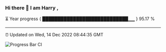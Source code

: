 ### Hi there 👋 I am Harry , 

⏳ Year progress { ████████████████████████████▁▁ } 95.17 %

---

⏰ Updated on Wed, 14 Dec 2022 08:44:35 GMT

![Progress Bar CI](https://github.com/duykhang68/duykhang68/workflows/Progress%20Bar%20CI/badge.svg)
